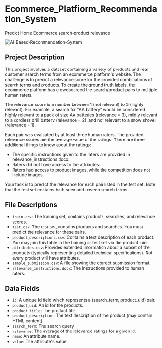 # Ecommerce_Platfiorm_Recommendation_System
 Predict Home Ecommerce search-product relevance

![AI-Based-Recommendation-System](https://github.com/rbhardwaj2186/Ecommerce_Platfiorm_Recommendation_System/assets/143745073/2000a6a4-f015-47c6-9b34-92a5be31afdc)


## Project Description

This project involves a dataset containing a variety of products and real customer search terms from an ecommerce platform's website. The challenge is to predict a relevance score for the provided combinations of search terms and products. To create the ground truth labels, the ecommerce platform has crowdsourced the search/product pairs to multiple human raters.



The relevance score is a number between 1 (not relevant) to 3 (highly relevant). For example, a search for "AA battery" would be considered highly relevant to a pack of size AA batteries (relevance = 3), mildly relevant to a cordless drill battery (relevance = 2), and not relevant to a snow shovel (relevance = 1).

Each pair was evaluated by at least three human raters. The provided relevance scores are the average value of the ratings. There are three additional things to know about the ratings:
- The specific instructions given to the raters are provided in relevance_instructions.docx.
- Raters did not have access to the attributes.
- Raters had access to product images, while the competition does not include images.

Your task is to predict the relevance for each pair listed in the test set. Note that the test set contains both seen and unseen search terms.

## File Descriptions

- `train.csv`: The training set, contains products, searches, and relevance scores.
- `test.csv`: The test set, contains products and searches. You must predict the relevance for these pairs.
- `product_descriptions.csv`: Contains a text description of each product. You may join this table to the training or test set via the product_uid.
- `attributes.csv`: Provides extended information about a subset of the products (typically representing detailed technical specifications). Not every product will have attributes.
- `sample_submission.csv`: A file showing the correct submission format.
- `relevance_instructions.docx`: The instructions provided to human raters.

## Data Fields

- `id`: A unique Id field which represents a (search_term, product_uid) pair.
- `product_uid`: An id for the products.
- `product_title`: The product title.
- `product_description`: The text description of the product (may contain HTML content).
- `search_term`: The search query.
- `relevance`: The average of the relevance ratings for a given id.
- `name`: An attribute name.
- `value`: The attribute's value.
